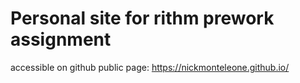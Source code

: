 # Personal site for rithm prework assignment
accessible on github public page:
https://nickmonteleone.github.io/